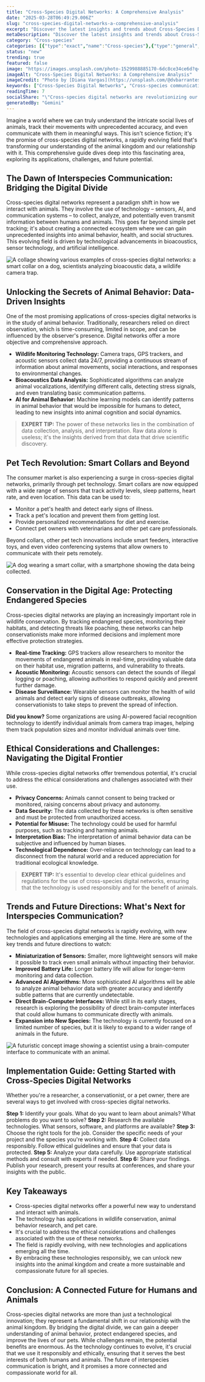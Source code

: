 ```yaml
---
title: "Cross-Species Digital Networks: A Comprehensive Analysis"
date: "2025-03-28T06:49:29.006Z"
slug: "cross-species-digital-networks-a-comprehensive-analysis"
excerpt: "Discover the latest insights and trends about Cross-Species Digital Networks. This comprehensive guide covers everything you need to know about Cross-Species Digital Networks in 2025."
metaDescription: "Discover the latest insights and trends about Cross-Species Digital Networks. This comprehensive guide covers everything you need to know about Cross-Speci..."
category: "Cross-species"
categories: [{"type":"exact","name":"Cross-species"},{"type":"general","name":"Ecology"},{"type":"medium","name":"Bioacoustics"},{"type":"specific","name":"Sensor Networks"},{"type":"niche","name":"Animal Biotelemetry"}]
status: "new"
trending: true
featured: false
image: "https://images.unsplash.com/photo-1529988885170-6dc8ce34ce6d?q=85&w=1200&fit=max&fm=webp&auto=compress"
imageAlt: "Cross-Species Digital Networks: A Comprehensive Analysis"
imageCredit: "Photo by [Diana Vargas](https://unsplash.com/@dvbarrantes) on Unsplash"
keywords: ["Cross-Species Digital Networks", "Cross-species communication", "Animal internet", "Interspecies digital networks", "Animal social media", "Wildlife monitoring technology", "Digital tools for animal research", "Bioacoustics data analysis", "AI for animal behavior", "Smart collars for pets"]
readingTime: 7
socialShare: "\"Cross-species digital networks are revolutionizing our understanding of animal behavior, offering unprecedented insights into their complex social lives and communication patterns. This is just the beginning!\""
generatedBy: "Gemini"
---
```




Imagine a world where we can truly understand the intricate social lives of animals, track their movements with unprecedented accuracy, and even communicate with them in meaningful ways. This isn't science fiction; it's the promise of cross-species digital networks, a rapidly evolving field that's transforming our understanding of the animal kingdom and our relationship with it. This comprehensive guide dives deep into this fascinating area, exploring its applications, challenges, and future potential.

## The Dawn of Interspecies Communication: Bridging the Digital Divide

Cross-species digital networks represent a paradigm shift in how we interact with animals. They involve the use of technology – sensors, AI, and communication systems – to collect, analyze, and potentially even transmit information between humans and animals. This goes far beyond simple pet tracking; it's about creating a connected ecosystem where we can gain unprecedented insights into animal behavior, health, and social structures. This evolving field is driven by technological advancements in bioacoustics, sensor technology, and artificial intelligence.

![A collage showing various examples of cross-species digital networks: a smart collar on a dog, scientists analyzing bioacoustic data, a wildlife camera trap.](https://images.unsplash.com/photo-1529988885170-6dc8ce34ce6d?q=85&w=1200&fit=max&fm=webp&auto=compress)

## Unlocking the Secrets of Animal Behavior: Data-Driven Insights

One of the most promising applications of cross-species digital networks is in the study of animal behavior. Traditionally, researchers relied on direct observation, which is time-consuming, limited in scope, and can be influenced by the observer's presence. Digital networks offer a more objective and comprehensive approach.

*   **Wildlife Monitoring Technology:** Camera traps, GPS trackers, and acoustic sensors collect data 24/7, providing a continuous stream of information about animal movements, social interactions, and responses to environmental changes.
*   **Bioacoustics Data Analysis:** Sophisticated algorithms can analyze animal vocalizations, identifying different calls, detecting stress signals, and even translating basic communication patterns.
*   **AI for Animal Behavior:** Machine learning models can identify patterns in animal behavior that would be impossible for humans to detect, leading to new insights into animal cognition and social dynamics.

> **EXPERT TIP:** The power of these networks lies in the combination of data collection, analysis, and interpretation. Raw data alone is useless; it's the insights derived from that data that drive scientific discovery.

## Pet Tech Revolution: Smart Collars and Beyond

The consumer market is also experiencing a surge in cross-species digital networks, primarily through pet technology. Smart collars are now equipped with a wide range of sensors that track activity levels, sleep patterns, heart rate, and even location. This data can be used to:

*   Monitor a pet's health and detect early signs of illness.
*   Track a pet's location and prevent them from getting lost.
*   Provide personalized recommendations for diet and exercise.
*   Connect pet owners with veterinarians and other pet care professionals.

Beyond collars, other pet tech innovations include smart feeders, interactive toys, and even video conferencing systems that allow owners to communicate with their pets remotely.

![A dog wearing a smart collar, with a smartphone showing the data being collected.](https://images.unsplash.com/photo-1542223533-bfa1cbd335b4?q=85&w=1200&fit=max&fm=webp&auto=compress)

## Conservation in the Digital Age: Protecting Endangered Species

Cross-species digital networks are playing an increasingly important role in wildlife conservation. By tracking endangered species, monitoring their habitats, and detecting threats like poaching, these networks can help conservationists make more informed decisions and implement more effective protection strategies.

*   **Real-time Tracking:** GPS trackers allow researchers to monitor the movements of endangered animals in real-time, providing valuable data on their habitat use, migration patterns, and vulnerability to threats.
*   **Acoustic Monitoring:** Acoustic sensors can detect the sounds of illegal logging or poaching, allowing authorities to respond quickly and prevent further damage.
*   **Disease Surveillance:** Wearable sensors can monitor the health of wild animals and detect early signs of disease outbreaks, allowing conservationists to take steps to prevent the spread of infection.

**Did you know?** Some organizations are using AI-powered facial recognition technology to identify individual animals from camera trap images, helping them track population sizes and monitor individual animals over time.

## Ethical Considerations and Challenges: Navigating the Digital Frontier

While cross-species digital networks offer tremendous potential, it's crucial to address the ethical considerations and challenges associated with their use.

*   **Privacy Concerns:** Animals cannot consent to being tracked or monitored, raising concerns about privacy and autonomy.
*   **Data Security:** The data collected by these networks is often sensitive and must be protected from unauthorized access.
*   **Potential for Misuse:** The technology could be used for harmful purposes, such as tracking and harming animals.
*   **Interpretation Bias:** The interpretation of animal behavior data can be subjective and influenced by human biases.
*   **Technological Dependence:** Over-reliance on technology can lead to a disconnect from the natural world and a reduced appreciation for traditional ecological knowledge.

> **EXPERT TIP:** It's essential to develop clear ethical guidelines and regulations for the use of cross-species digital networks, ensuring that the technology is used responsibly and for the benefit of animals.

## Trends and Future Directions: What's Next for Interspecies Communication?

The field of cross-species digital networks is rapidly evolving, with new technologies and applications emerging all the time. Here are some of the key trends and future directions to watch:

*   **Miniaturization of Sensors:** Smaller, more lightweight sensors will make it possible to track even small animals without impacting their behavior.
*   **Improved Battery Life:** Longer battery life will allow for longer-term monitoring and data collection.
*   **Advanced AI Algorithms:** More sophisticated AI algorithms will be able to analyze animal behavior data with greater accuracy and identify subtle patterns that are currently undetectable.
*   **Direct Brain-Computer Interfaces:** While still in its early stages, research is exploring the possibility of direct brain-computer interfaces that could allow humans to communicate directly with animals.
*   **Expansion into New Species:** The technology is currently focused on a limited number of species, but it is likely to expand to a wider range of animals in the future.

![A futuristic concept image showing a scientist using a brain-computer interface to communicate with an animal.](https://images.unsplash.com/photo-1541346183200-e8e117d945dd?q=85&w=1200&fit=max&fm=webp&auto=compress)

## Implementation Guide: Getting Started with Cross-Species Digital Networks

Whether you're a researcher, a conservationist, or a pet owner, there are several ways to get involved with cross-species digital networks.

**Step 1:** Identify your goals. What do you want to learn about animals? What problems do you want to solve?
**Step 2:** Research the available technologies. What sensors, software, and platforms are available?
**Step 3:** Choose the right tools for the job. Consider the specific needs of your project and the species you're working with.
**Step 4:** Collect data responsibly. Follow ethical guidelines and ensure that your data is protected.
**Step 5:** Analyze your data carefully. Use appropriate statistical methods and consult with experts if needed.
**Step 6:** Share your findings. Publish your research, present your results at conferences, and share your insights with the public.

## Key Takeaways

* Cross-species digital networks offer a powerful new way to understand and interact with animals.
* The technology has applications in wildlife conservation, animal behavior research, and pet care.
* It's crucial to address the ethical considerations and challenges associated with the use of these networks.
* The field is rapidly evolving, with new technologies and applications emerging all the time.
* By embracing these technologies responsibly, we can unlock new insights into the animal kingdom and create a more sustainable and compassionate future for all species.

## Conclusion: A Connected Future for Humans and Animals

Cross-species digital networks are more than just a technological innovation; they represent a fundamental shift in our relationship with the animal kingdom. By bridging the digital divide, we can gain a deeper understanding of animal behavior, protect endangered species, and improve the lives of our pets. While challenges remain, the potential benefits are enormous. As the technology continues to evolve, it's crucial that we use it responsibly and ethically, ensuring that it serves the best interests of both humans and animals. The future of interspecies communication is bright, and it promises a more connected and compassionate world for all.
